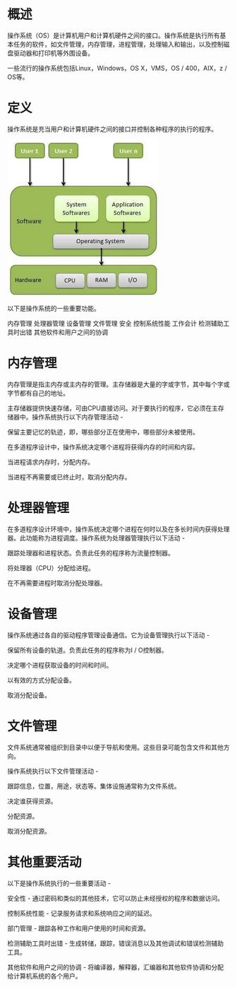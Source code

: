 # 概述
操作系统（OS）是计算机用户和计算机硬件之间的接口。操作系统是执行所有基本任务的软件，如文件管理，内存管理，进程管理，处理输入和输出，以及控制磁盘驱动器和打印机等外围设备。

一些流行的操作系统包括Linux，Windows，OS X，VMS，OS / 400，AIX，z / OS等。

# 定义
操作系统是充当用户和计算机硬件之间的接口并控制各种程序的执行的程序。

![](./images/conceptual_view.jpg)

以下是操作系统的一些重要功能。

内存管理
处理器管理
设备管理
文件管理
安全
控制系统性能
工作会计
检测辅助工具时出错
其他软件和用户之间的协调

# 内存管理
内存管理是指主内存或主内存的管理。主存储器是大量的字或字节，其中每个字或字节都有自己的地址。

主存储器提供快速存储，可由CPU直接访问。对于要执行的程序，它必须在主存储器中。操作系统执行以下内存管理活动 -

保留主要记忆的轨迹，即，哪些部分正在使用中，哪些部分未被使用。

在多道程序设计中，操作系统决定哪个进程将获得内存的时间和内容。

当进程请求内存时，分配内存。

当进程不再需要或已终止时，取消分配内存。

# 处理器管理
在多道程序设计环境中，操作系统决定哪个进程在何时以及在多长时间内获得处理器。此功能称为进程调度。操作系统为处理器管理执行以下活动 -

跟踪处理器和进程状态。负责此任务的程序称为流量控制器。

将处理器（CPU）分配给进程。

在不再需要进程时取消分配处理器。

# 设备管理
操作系统通过各自的驱动程序管理设备通信。它为设备管理执行以下活动 -

保留所有设备的轨道。负责此任务的程序称为I / O控制器。

决定哪个进程获取设备的时间和时间。

以有效的方式分配设备。

取消分配设备。

# 文件管理
文件系统通常被组织到目录中以便于导航和使用。这些目录可能包含文件和其他方向。

操作系统执行以下文件管理活动 -

跟踪信息，位置，用途，状态等。集体设施通常称为文件系统。

决定谁获得资源。

分配资源。

取消分配资源。

# 其他重要活动
以下是操作系统执行的一些重要活动 -

安全性 - 通过密码和类似的其他技术，它可以防止未经授权的程序和数据访问。

控制系统性能 - 记录服务请求和系统响应之间的延迟。

部门管理 - 跟踪各种工作和用户使用的时间和资源。

检测辅助工具时出错 - 生成转储，跟踪，错误消息以及其他调试和错误检测辅助工具。

其他软件和用户之间的协调 - 将编译器，解释器，汇编器和其他软件协调和分配给计算机系统的各个用户。

